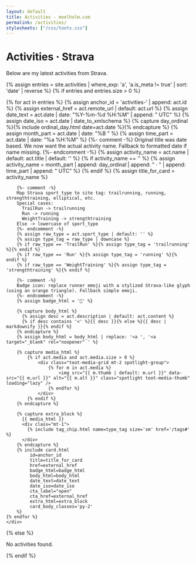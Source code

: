 ```yaml
---
layout: default
title: Activities - moelholm.com
permalink: /activities/
stylesheets: ["/css/toots.css"]
---
```


# Activities · Strava
Below are my latest activities from Strava.

{% assign entries = site.activities | where_exp: 'a', 'a.is_meta != true' | sort: 'date' | reverse %}
{% if entries and entries.size > 0 %}
<div class="row list-cards">
	{% for act in entries %}
		{% assign anchor_id = 'activities-' | append: act.id %}
		{% assign external_href = act.remote_url | default: act.url %}
		{% assign date_text = act.date | date: "%Y-%m-%d %H:%M" | append: " UTC" %}
		{% assign date_iso = act.date | date_to_xmlschema %}
		{% capture day_ordinal %}{% include ordinal_day.html date=act.date %}{% endcapture %}
		{% assign month_part = act.date | date: "%B " %}
		{% assign time_part = act.date | date: "%a %H:%M" %}
		{%- comment -%}
		Original title was date based. We now want the actual activity name.
		Fallback to formatted date if name missing.
		{%- endcomment -%}
		{% assign activity_name = act.name | default: act.title | default: '' %}
		{% if activity_name == '' %}
		  {% assign activity_name = month_part | append: day_ordinal | append: " · " | append: time_part | append: " UTC" %}
		{% endif %}
		{% assign title_for_card = activity_name %}


		{%- comment -%}
		Map Strava sport_type to site tag: trailrunning, running, strengthtraining, elliptical, etc.
		Special cases:
		  TrailRun -> trailrunning
		  Run -> running
		  WeightTraining -> strengthtraining
		Else -> lowercase of sport_type
		{%- endcomment -%}
		{% assign raw_type = act.sport_type | default: '' %}
		{% assign type_tag = raw_type | downcase %}
		{% if raw_type == 'TrailRun' %}{% assign type_tag = 'trailrunning' %}{% endif %}
		{% if raw_type == 'Run' %}{% assign type_tag = 'running' %}{% endif %}
		{% if raw_type == 'WeightTraining' %}{% assign type_tag = 'strengthtraining' %}{% endif %}

		{%- comment -%}
		Badge icon: replace runner emoji with a stylized Strava-like glyph (using an orange triangle). Fallback simple emoji.
		{%- endcomment -%}
		{% assign badge_html = '🏃' %}

		{% capture body_html %}
		  {% assign desc = act.description | default: act.content %}
		  {% if desc contains '<' %}{{ desc }}{% else %}{{ desc | markdownify }}{% endif %}
		{% endcapture %}
		{% assign body_html = body_html | replace: '<a ', '<a target="_blank" rel="noopener" ' %}

		{% capture media_html %}
			{% if act.media and act.media.size > 0 %}
				<div class="toot-media-grid mt-2 spotlight-group">
					{% for m in act.media %}
						<img src="{{ m.thumb | default: m.url }}" data-src="{{ m.url }}" alt="{{ m.alt }}" class="spotlight toot-media-thumb" loading="lazy" />
					{% endfor %}
				</div>
			{% endif %}
		{% endcapture %}

		{% capture extra_block %}
		  {{ media_html }}
		  <div class="mt-1">
		    {% include tag_chip.html name=type_tag size='sm' href='/tags#' %}
		  </div>
		{% endcapture %}
		{% include card.html
			 id=anchor_id
			 title=title_for_card
			 href=external_href
			 badge_html=badge_html
			 body_html=body_html
			 date_text=date_text
			 date_iso=date_iso
			 cta_label="open"
			 cta_href=external_href
			 extra_html=extra_block
			 card_body_classes='py-2'
		%}
	{% endfor %}
	</div>
{% else %}
<div class="row list-cards"><div class="col-md-12"><p>No activities found.</p></div></div>
{% endif %}
